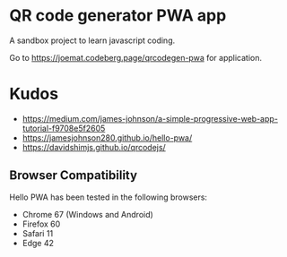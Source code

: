 # QR code generator PWA app

A sandbox project to learn javascript coding.

Go to https://joemat.codeberg.page/qrcodegen-pwa for application.

# Kudos

* https://medium.com/james-johnson/a-simple-progressive-web-app-tutorial-f9708e5f2605
* https://jamesjohnson280.github.io/hello-pwa/
* https://davidshimjs.github.io/qrcodejs/


## Browser Compatibility

Hello PWA has been tested in the following browsers:

* Chrome 67 (Windows and Android)
* Firefox 60
* Safari 11
* Edge 42
